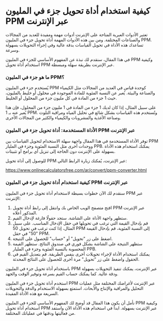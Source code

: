 كيفية استخدام أداة تحويل جزء في المليون PPM عبر الإنترنت
========================================================

تعتبر الأدوات العبرية المتاحة على الإنترنت أدوات مهمة ومفيدة للعديد من المجالات والصناعات المختلفة. ومن بين هذه الأدوات المهمة أداة تحويل جزء في المليون PPM. تساعدك هذه الأداة في تحويل القياسات بدقة عالية وفي إجراء التحويلات بسهولة وسرعة.

في هذا المقال، سنقدم لك نبذة عن المفهوم الأساسي للجزء في المليون PPM وكيفية استخدام أداة تحويل PPM عبر الإنترنت بطريقة سهلة ومبسطة.

### ما هو جزء في المليون PPM؟

يُستخدم جزء في المليون PPM كوحدة قياس في العديد من المجالات مثل الكيمياء والصناعة والبيئة. يُعبر عن النسبة المئوية للمادة الموجودة في محلول أو خليط بالمليون، حيث 1 جزء من المادة في كل مليون جزء من المحلول أو الخليط.

على سبيل المثال، إذا كان لديك 1 جزء من المادة في 1 مليون جزء من المحلول، فإن هذا يُعبر عنه بـ 1 PPM. وتُستخدم هذه القياسات بشكل شائع في تحليل المياه ومراقبة التلوث وصناعة الأغذية والمشروبات والكيمياء والكثير من المجالات الأخرى.

### الأداة المستخدمة: أداة تحويل جزء في المليون PPM عبر الإنترنت

توفر الأداة المستخدمة في هذا المقال واجهة سهلة الاستخدام لتحويل القياسات بين PPM ووحدات أخرى مثل النسبة المئوية وجزء في المليار PPB. يمكنك استخدام هذه الأداة بسهولة على الإنترنت دون الحاجة إلى تنزيل أي برامج أو تثبيتات.

للوصول إلى أداة تحويل PPM عبر الإنترنت، يُمكنك زيارة الرابط التالي:

<https://www.onlinecalculatorsfree.com/ar/convert/ppm-converter.html>

### كيفية استخدام أداة تحويل جزء في المليون PPM عبر الإنترنت

سنقدم لك الآن خطوات بسيطة لاستخدام أداة تحويل جزء في المليون PPM عبر الإنترنت:

1. افتح متصفح الويب الخاص بك وانتقل إلى رابط أداة تحويل PPM عبر الإنترنت المذكور أعلاه.
2. ستظهر واجهة الأداة على الشاشة. ستجد حقولًا فارغة لإدخال القيم.
3. قم بإدخال القيمة التي ترغب في تحويلها في حقل الإدخال المناسب. على سبيل المثال، إذا كنت ترغب في تحويل 50 PPM إلى النسبة المئوية، قم بإدخال القيمة "50" في حقل PPM.
4. اضغط على زر "تحويل" أو "حساب" للحصول على النتيجة.
5. ستظهر النتيجة على الشاشة بشكل فوري في صندوق النتائج. ستظهر القيمة المحسوبة بالنسبة المئوية وجزء في المليار PPB.
6. يمكنك استخدام الأداة لإجراء تحويلات أخرى بنفس الطريقة. قم بتعديل القيم في الحقول واضغط على زر "تحويل" مرة أخرى للحصول على النتائج المحدثة.

باستخدام أداة تحويل جزء في المليون PPM عبر الإنترنت، يمكنك تنفيذ التحويلات بسهولة ودقة عالية. كما يمكنك حساب القيم بسرعة وتوفير الوقت والجهد.

استخدم أداة تحويل جزء في المليون PPM عبر الإنترنت لأغراضك المختلفة مثل عمليات التحليل والمراقبة والإنتاج والأبحاث. استمتع بسهولة الاستخدام والدقة والتحويلات السريعة مع هذه الأداة المفيدة.

نأمل أن يكون هذا المقال قد أوضح لك المفهوم الأساسي للجزء في المليون PPM وكيفية استخدام أداة تحويل PPM عبر الإنترنت بسهولة. ابدأ في استخدام هذه الأداة الآن واستفد من فعاليتها ودقتها في عملياتك المختلفة.